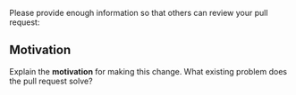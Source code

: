 Please provide enough information so that others can review your pull request:

## Motivation

Explain the **motivation** for making this change. What existing problem does the pull request solve?

